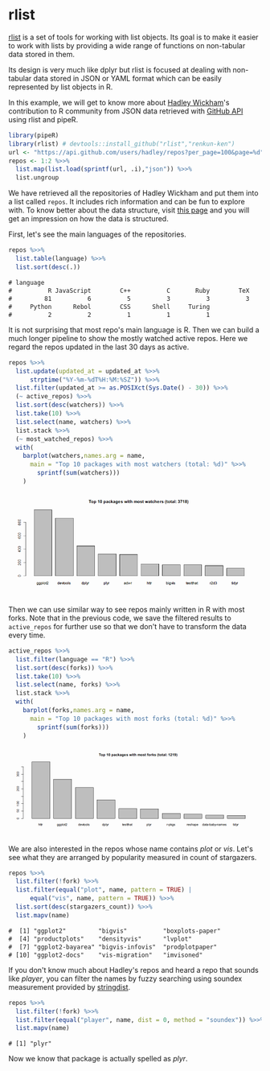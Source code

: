 

# rlist

[rlist](http://renkun.me/rlist) is a set of tools for working with list objects. Its goal is to make it easier to work with lists by providing a wide range of functions on non-tabular data stored in them.

Its design is very much like dplyr but rlist is focused at dealing with non-tabular data stored in JSON or YAML format which can be easily represented by list objects in R.

In this example, we will get to know more about [Hadley Wickham](https://github.com/hadley)'s contribution to R community from JSON data retrieved with [GitHub API](https://api.github.com) using rlist and pipeR.


```r
library(pipeR)
library(rlist) # devtools::install_github("rlist","renkun-ken")
url <- "https://api.github.com/users/hadley/repos?per_page=100&page=%d"
repos <- 1:2 %>>%
  list.map(list.load(sprintf(url, .i),"json")) %>>%
  list.ungroup
```

We have retrieved all the repositories of Hadley Wickham and put them into a list called `repos`. It includes rich information and can be fun to explore with. To know better about the data structure, visit [this page](https://api.github.com/users/hadley/repos) and you will get an impression on how the data is structured.

First, let's see the main languages of the repositories.


```r
repos %>>%
  list.table(language) %>>%
  list.sort(desc(.))
```

```
# language
#          R JavaScript        C++          C       Ruby        TeX 
#         81          6          5          3          3          3 
#     Python      Rebol        CSS      Shell     Turing 
#          2          2          1          1          1
```

It is not surprising that most repo's main language is R. Then we can build a much longer pipeline to show the mostly watched active repos. Here we regard the repos updated in the last 30 days as active.


```r
repos %>>% 
  list.update(updated_at = updated_at %>>% 
      strptime("%Y-%m-%dT%H:%M:%SZ")) %>>%
  list.filter(updated_at >= as.POSIXct(Sys.Date() - 30)) %>>%
  (~ active_repos) %>>%
  list.sort(desc(watchers)) %>>%
  list.take(10) %>>%
  list.select(name, watchers) %>>%
  list.stack %>>%
  (~ most_watched_repos) %>>%
  with(
    barplot(watchers,names.arg = name,
      main = "Top 10 packages with most watchers (total: %d)" %>>%
        sprintf(sum(watchers)))
    )
```

<img src="figure/most-watched-repos.png" title="plot of chunk most-watched-repos" alt="plot of chunk most-watched-repos" style="display: block; margin: auto;" />

Then we can use similar way to see repos mainly written in R with most forks. Note that in the previous code, we save the filtered results to `active_repos` for further use so that we don't have to transform the data every time.


```r
active_repos %>>%
  list.filter(language == "R") %>>%
  list.sort(desc(forks)) %>>%
  list.take(10) %>>%
  list.select(name, forks) %>>%
  list.stack %>>%
  with(
    barplot(forks,names.arg = name,
      main = "Top 10 packages with most forks (total: %d)" %>>%
        sprintf(sum(forks)))
    )
```

<img src="figure/most-fork-repos.png" title="plot of chunk most-fork-repos" alt="plot of chunk most-fork-repos" style="display: block; margin: auto;" />

We are also interested in the repos whose name contains *plot* or *vis*. Let's see what they are arranged by popularity measured in count of stargazers.


```r
repos %>>% 
  list.filter(!fork) %>>%
  list.filter(equal("plot", name, pattern = TRUE) | 
      equal("vis", name, pattern = TRUE)) %>>%
  list.sort(desc(stargazers_count)) %>>%
  list.mapv(name)
```

```
#  [1] "ggplot2"         "bigvis"          "boxplots-paper" 
#  [4] "productplots"    "densityvis"      "lvplot"         
#  [7] "ggplot2-bayarea" "bigvis-infovis"  "prodplotpaper"  
# [10] "ggplot2-docs"    "vis-migration"   "imvisoned"
```

If you don't know much about Hadley's repos and heard a repo that sounds like *player*, you can filter the names by fuzzy searching using soundex measurement provided by [stringdist](https://github.com/markvanderloo/stringdist).


```r
repos %>>% 
  list.filter(!fork) %>>%
  list.filter(equal("player", name, dist = 0, method = "soundex")) %>>%
  list.mapv(name)
```

```
# [1] "plyr"
```

Now we know that package is actually spelled as *plyr*.
